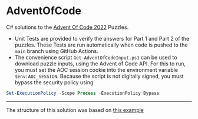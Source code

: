 # AdventOfCode

C# solutions to the [Advent Of Code 2022](https://adventofcode.com/) Puzzles.

- Unit Tests are provided to verify the answers for Part 1 and Part 2 of the puzzles. These Tests are run automatically when code is pushed to the `main` branch using GitHub Actions.
- The convenience script `Get-AdventOfCodeInput.ps1` can be used to download puzzle inputs, using the Advent of Code API. For this to run, you must set the AOC session cookie into the environment variable `$env:AOC_SESSION`. Because the script is not digitally signed, you must bypass the security policy using

```powershell
Set-ExecutionPolicy -Scope Process -ExecutionPolicy Bypass
```

----
The structure of this solution was based on [this example](https://github.com/nick-wilson95/AdventOfCode2022)